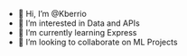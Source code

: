 - 👋 Hi, I’m @Kberrio
- 👀 I’m interested in Data and APIs
- 🌱 I’m currently learning Express
- 💞️ I’m looking to collaborate on ML Projects

<!---
Kberrio/Kberrio is a ✨ special ✨ repository because its `README.md` (this file) appears on your GitHub profile.
You can click the Preview link to take a look at your changes.
--->
